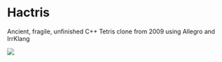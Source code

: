 Hactris
=======

Ancient, fragile, unfinished C++ Tetris clone from 2009 using Allegro and IrrKlang

<img src="http://i.imgur.com/IaqvsSt.jpg"/>
